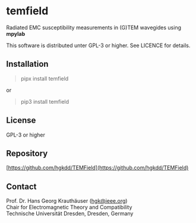 # temfield

Radiated EMC susceptibility measurements in (G)TEM wavegides using **mpylab**

This software is distributed unter GPL-3 or higher. See LICENCE for details.

## Installation

> pipx install temfield

or

> pip3 install temfield

## License

GPL-3 or higher

## Repository

[https://github.com/hgkdd/TEMField](https://github.com/hgkdd/TEMField)

## Contact

Prof. Dr. Hans Georg Krauthäuser (hgk@ieee.org)  
Chair for Electromagnetic Theory and Compatibility  
Technische Universität Dresden, Dresden, Germany
